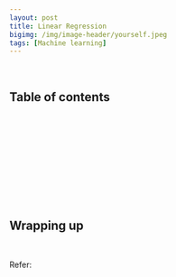 ```yaml
---
layout: post
title: Linear Regression
bigimg: /img/image-header/yourself.jpeg
tags: [Machine learning]
---
```





<br>

## Table of contents





<br>

## 






<br>

## 






<br>

## 





<br>

## Wrapping up




<br>

Refer:

